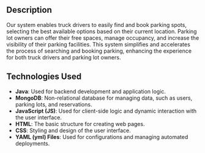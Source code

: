 ## Description
Our system enables truck drivers to easily find and book parking spots, selecting the best available options based on their current location. Parking lot owners can offer their free spaces, manage occupancy, and increase the visibility of their parking facilities. This system simplifies and accelerates the process of searching and booking parking, enhancing the experience for both truck drivers and parking lot owners.

## Technologies Used

- **Java**: Used for backend development and application logic.
- **MongoDB**: Non-relational database for managing data, such as users, parking lots, and reservations.
- **JavaScript (JS)**: Used for client-side logic and dynamic interaction with the user interface.
- **HTML**: The basic structure for creating web pages.
- **CSS**: Styling and design of the user interface.
- **YAML (yml) Files**: Used for configurations and managing automated deployments.

